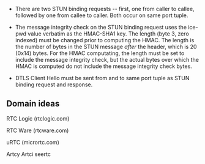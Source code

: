 * There are two STUN binding requests -- first, one from caller to callee,
  followed by one from callee to caller. Both occur on same port tuple.

* The message integrity check on the STUN binding request uses the ice-pwd
  value verbatim as the HMAC-SHA1 key. The length (byte 3, zero indexed) must
  be changed prior to computing the HMAC. The length is the number of bytes
  in the STUN message _after_ the header, which is 20 (0x14) bytes. For the
  HMAC computating, the length must be set to include the message integrity
  check, but the actual bytes over which the HMAC is computed do not include
  the message integrity check bytes.

* DTLS Client Hello must be sent from and to same port tuple as STUN binding
  request and response.

## Domain ideas

RTC Logic (rtclogic.com)

RTC Ware (rtcware.com)

uRTC (micrortc.com)

Artcy
Artci
seertc
